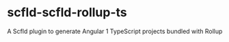 # scfld-scfld-rollup-ts

A Scfld plugin to generate Angular 1 TypeScript projects bundled with Rollup
